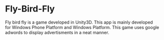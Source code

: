 # Fly-Bird-Fly
Fly bird fly is a game developed in Unity3D. This app is mainly developed for Windows Phone Platform and Windows Platform.
This game uses google adwords to display advertisments in a neat manner.